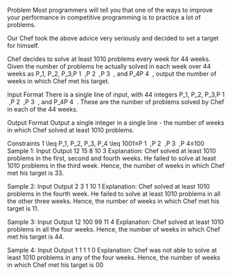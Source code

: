 Problem
Most programmers will tell you that one of the ways to improve your performance in competitive programming is to practice a lot of problems.

Our Chef took the above advice very seriously and decided to set a target for himself.

Chef decides to solve at least 1010 problems every week for 44 weeks.
Given the number of problems he actually solved in each week over 44 weeks as P_1, P_2, P_3,P 
1
​
 ,P 
2
​
 ,P 
3
​
 , and P_4P 
4
​
 , output the number of weeks in which Chef met his target.

Input Format
There is a single line of input, with 44 integers P_1, P_2, P_3,P 
1
​
 ,P 
2
​
 ,P 
3
​
 , and P_4P 
4
​
 . These are the number of problems solved by Chef in each of the 44 weeks.

Output Format
Output a single integer in a single line - the number of weeks in which Chef solved at least 1010 problems.

Constraints
1 \leq P_1, P_2, P_3, P_4 \leq 1001≤P 
1
​
 ,P 
2
​
 ,P 
3
​
 ,P 
4
​
 ≤100
Sample 1:
Input
Output
12 15 8 10
3
Explanation:
Chef solved at least 1010 problems in the first, second and fourth weeks. He failed to solve at least 1010 problems in the third week. Hence, the number of weeks in which Chef met his target is 33.

Sample 2:
Input
Output
2 3 1 10
1
Explanation:
Chef solved at least 1010 problems in the fourth week. He failed to solve at least 1010 problems in all the other three weeks. Hence, the number of weeks in which Chef met his target is 11.

Sample 3:
Input
Output
12 100 99 11
4
Explanation:
Chef solved at least 1010 problems in all the four weeks. Hence, the number of weeks in which Chef met his target is 44.

Sample 4:
Input
Output
1 1 1 1
0
Explanation:
Chef was not able to solve at least 1010 problems in any of the four weeks. Hence, the number of weeks in which Chef met his target is 00
